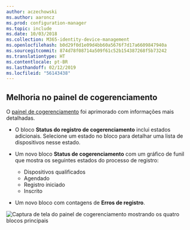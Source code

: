 ```yaml
---
author: aczechowski
ms.author: aaroncz
ms.prod: configuration-manager
ms.topic: include
ms.date: 10/03/2018
ms.collection: M365-identity-device-management
ms.openlocfilehash: b0d29f0d1e09d4bb60a5676f7d17a6609847940a
ms.sourcegitcommit: 874d78f08714a509f61c52b154387268f5b73242
ms.translationtype: HT
ms.contentlocale: pt-BR
ms.lasthandoff: 02/12/2019
ms.locfileid: "56143438"
---
```

## <a name="bkmk_comgmt-report"></a> Melhoria no painel de cogerenciamento
<!--1358980-->

O [painel de cogerenciamento](/sccm/core/clients/manage/co-management-dashboard) foi aprimorado com informações mais detalhadas.  

- O bloco **Status do registro de cogerenciamento** inclui estados adicionais. Selecione um estado no bloco para detalhar uma lista de dispositivos nesse estado.  

- Um novo bloco **Status de cogerenciamento** com um gráfico de funil que mostra os seguintes estados do processo de registro:  
    - Dispositivos qualificados  
    - Agendado  
    - Registro iniciado  
    - Inscrito  

- Um novo bloco com contagens de **Erros de registro**. 

![Captura de tela do painel de cogerenciamento mostrando os quatro blocos principais](../../media/1358980-comgmt-dashboard.png)


